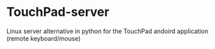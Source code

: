 # TouchPad-server
Linux server alternative in python for the TouchPad andoird application (remote keyboard/mouse)
